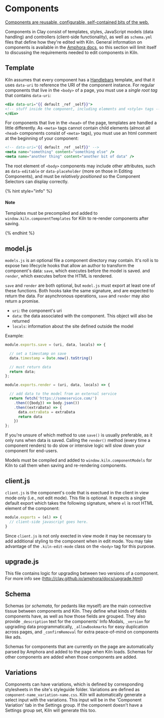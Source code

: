 # Components

[Components are reusable, configurable, self-contained bits of the web.](https://github.com/nymag/amphora/wiki#clay-is-divided-into-components)

Components in Clay consist of templates, styles, JavaScript models \(data handling\) and controllers \(client-side functionality\), as well as `schema.yml` files that define how they're edited with Kiln. General information on components is available in the [Amphora docs](http://clay.github.io/amphora/), so this section will limit itself to discussing the requirements needed to edit components in Kiln.

## Template

Kiln assumes that every component has a [Handlebars](http://handlebarsjs.com/) template, and that it uses `data-uri` to reference the URI of the component instance. For regular components that live in the `<body>` of a page, you must use a _single root tag_ that contains `data-uri`:

```handlebars
<div data-uri="{{ default _ref _self}}">
<!-- stuff inside the component, including elements and <style> tags -->
</div>
```

For components that live in the `<head>` of the page, templates are handled a little differently. As `<meta>` tags cannot contain child elements \(almost all `<head>` components consist of `<meta>` tags\), you must use an html comment at the beginning of your component:

```handlebars
<!-- data-uri="{{ default _ref _self}}" -->
<meta name="something" content="something else" />
<meta name="another thing" content="another bit of data" />
```

The root element of `<body>` components may include other attributes, such as `data-editable` or `data-placeholder` \(more on those in Editing Components\), and must be _relatively positioned_ so the Component Selectors can display correctly.

{% hint style="info" %}

#### Note

Templates must be precompiled and added to `window.kiln.componentTemplates` for Kiln to re-render components after saving.

{% endhint %}

## model.js
`models.js` is an optional file a component directory may contain. It's roll is to expose two lifecycle hooks that allow an author to transform the component's data: `save`, which executes before the model is saved. and `render`, which executes before the HTML is rendered.

`save` and `render` are both optional, but `model.js` must export at least one of these functions. Both hooks take the same signature, and are expected to return the data. For asynchronous operations, `save` and `render` may also return a promise.

- `uri`: the component's uri
- `data`: the data associated with the component. This object will also be returned
- `locals`: information about the site defined outside the model

Example:  

```js
module.exports.save = (uri, data, locals) => {

  // set a timestamp on save
  data.timestamp = Date.now().toString()

  // must return data
  return data;
};

module.exports.render = (uri, data, locals) => {

  // add data to the model from an external service
  return fetch('https://someservice.com/')
    .then(({body}) => body.json())
    .then((extraData) => {
      data.extraData = extraData
      return data
    })
};
```
If you're unsure of which method to use `save()` is usually preferable, as it only runs when data is saved. Calling the `render()` method \(every time a component renders\) to do slow or intensive logic will slow down your component for end-users.

Models must be compiled and added to `window.kiln.componentModels` for Kiln to call them when saving and re-rendering components.

## client.js
`client.js` is the component's code that is exectued in the client in view mode only (i.e., not edit mode). This file is optional. It expects a single default export which takes the following signature, where `el` is root HTML element of the component:

```js
module.exports = (el) => {
  // client-side javascript goes here.
}
```
Since `client.js` is not only exected in view mode it may be necessary to add additional styling to the component when in edit mode. You may take advantage of the `.kiln-edit-mode` class on the `<body>` tag for this purpose.

## upgrade.js
This file contains logic for upgrading between two versions of a component. For more info see (http://clay.github.io/amphora/docs/upgrade.html)


## Schema

Schemas \(or _schemata_, for pedants like myself\) are the main connective tissue between components and Kiln. They define what kinds of fields components have, as well as how those fields are grouped. They also provide `_description` text for the components' Info Modals, `_version` for upgrading data programmatically, `_allowBookmarks` for easy duplication across pages, and `_confirmRemoval` for extra peace-of-mind on components like ads.

Schemas for components that are currently on the page are automatically parsed by Amphora and added to the page when Kiln loads. Schemas for other components are added when those components are added.

## Variations

Components can have variations, which is defined by corresponding stylesheets in the site's styleguide folder. Variations are defined as `component-name_variation-name.css`. Kiln will automatically generate a select input with the variations. This input will be in the 'Component Variation' tab in the Settings group. If the component doesn't have a Settings group set, Kiln will generate this too.
